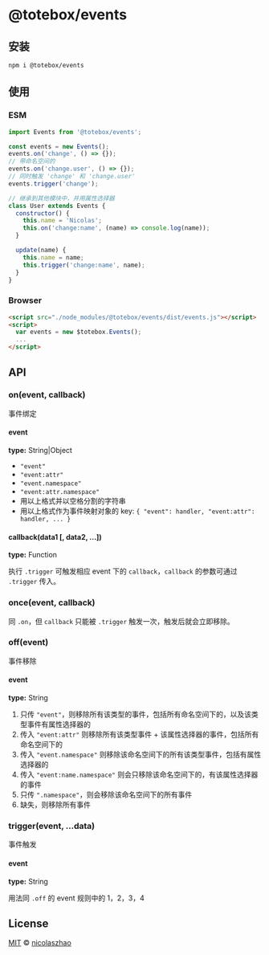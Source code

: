 # @totebox/events
## 安装

```
npm i @totebox/events
```

## 使用

### ESM

```js
import Events from '@totebox/events';

const events = new Events();
events.on('change', () => {});
// 带命名空间的
events.on('change.user', () => {});
// 同时触发 'change' 和 'change.user'
events.trigger('change');

// 继承到其他模块中，并用属性选择器
class User extends Events {
  constructor() {
    this.name = 'Nicolas';
    this.on('change:name', (name) => console.log(name));
  }

  update(name) {
    this.name = name;
    this.trigger('change:name', name);
  }
}
```

### Browser

```html
<script src="./node_modules/@totebox/events/dist/events.js"></script>
<script>
  var events = new $totebox.Events();
  ...
</script>
```

## API

### on(event, callback)

事件绑定

#### event

**type:** String|Object

* `"event"`
* `"event:attr"`
* `"event.namespace"`
* `"event:attr.namespace"`
* 用以上格式并以空格分割的字符串
* 用以上格式作为事件映射对象的 key: `{ "event": handler, "event:attr": handler, ... }`

#### callback(data1 [, data2, ...])

**type:** Function

执行 `.trigger` 可触发相应 event 下的 `callback`，`callback` 的参数可通过 `.trigger` 传入。

### once(event, callback)

同 `.on`，但 `callback` 只能被 `.trigger` 触发一次，触发后就会立即移除。

### off(event)

事件移除

#### event

**type:** String

1. 只传 `"event"`，则移除所有该类型的事件，包括所有命名空间下的，以及该类型事件有属性选择器的
2. 传入 `"event:attr"` 则移除所有该类型事件 + 该属性选择器的事件，包括所有命名空间下的
3. 传入 `"event.namespace"` 则移除该命名空间下的所有该类型事件，包括有属性选择器的
4. 传入 `"event:name.namespace"` 则会只移除该命名空间下的，有该属性选择器的事件
5. 只传 `".namespace"`，则会移除该命名空间下的所有事件
6. 缺失，则移除所有事件

### trigger(event, ...data)

事件触发

#### event

**type:** String

用法同 `.off` 的 event 规则中的 1，2，3，4

## License

[MIT](https://github.com/nicolaszhao/totebox/blob/master/LICENSE) © [nicolaszhao](https://github.com/nicolaszhao)

